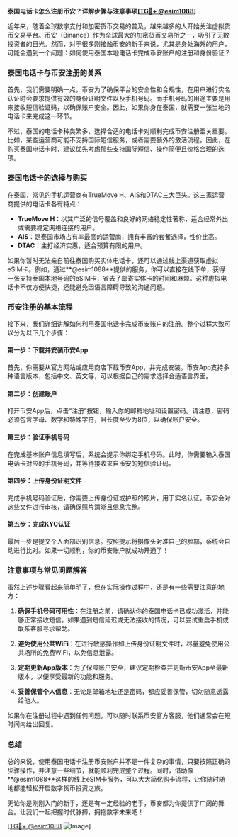 **泰国电话卡怎么注册币安？详解步骤与注意事项[[TG💪+ @esim1088](https://t.me/s/esim1088)]**

近年来，随着全球数字支付和加密货币交易的普及，越来越多的人开始关注虚拟货币交易平台。币安（Binance）作为全球最大的加密货币交易所之一，吸引了无数投资者的目光。然而，对于很多刚接触币安的新手来说，尤其是身处海外的用户，可能会遇到一个问题：如何使用泰国本地电话卡完成币安账户的注册和身份验证？

### 泰国电话卡与币安注册的关系

首先，我们需要明确一点，币安为了确保平台的安全性和合规性，在用户进行实名认证时会要求提供有效的身份证明文件以及手机号码。而手机号码的用途主要是用来接收短信验证码，以确保账户安全。因此，如果你身在泰国，就需要一张当地的电话卡来完成这一环节。

不过，泰国的电话卡种类繁多，选择合适的电话卡对顺利完成币安注册至关重要。比如，某些运营商可能不支持国际短信服务，或者需要额外的激活流程。因此，在购买泰国电话卡时，建议优先考虑那些支持国际短信、操作简便且价格合理的选项。

### 泰国电话卡的选择与购买

在泰国，常见的手机运营商有TrueMove H、AIS和DTAC三大巨头。这三家运营商提供的电话卡各有特点：

- **TrueMove H**：以其广泛的信号覆盖和良好的网络稳定性著称，适合经常外出或需要稳定网络连接的用户。
- **AIS**：是泰国市场占有率最高的运营商，拥有丰富的套餐选择，性价比高。
- **DTAC**：主打经济实惠，适合预算有限的用户。

如果你暂时无法亲自前往泰国购买实体电话卡，还可以通过线上渠道获取虚拟eSIM卡。例如，通过**@esim1088**提供的服务，你可以直接在线下单，获得一张支持泰国本地号码的eSIM卡，省去了邮寄实体卡的时间和麻烦。这种虚拟电话卡不仅方便快捷，还能避免因语言障碍导致的沟通问题。

### 币安注册的基本流程

接下来，我们详细讲解如何利用泰国电话卡完成币安账户的注册。整个过程大致可以分为以下几个步骤：

#### 第一步：下载并安装币安App

首先，你需要从官方网站或应用商店下载币安App，并完成安装。币安App支持多种语言版本，包括中文、英文等，可以根据自己的需求选择合适语言界面。

#### 第二步：创建账户

打开币安App后，点击“注册”按钮，输入你的邮箱地址和设置密码。请注意，密码必须包含字母、数字和特殊字符，且长度至少为8位，以确保账户安全。

#### 第三步：验证手机号码

在完成基本账户信息填写后，系统会提示你绑定手机号码。此时，你需要输入泰国电话卡对应的手机号码，并等待接收来自币安的短信验证码。

#### 第四步：上传身份证明文件

完成手机号码验证后，你需要上传身份证或护照的照片，用于实名认证。币安会对这些文件进行审核，请确保照片清晰且信息完整。

#### 第五步：完成KYC认证

最后一步是提交个人面部识别信息。按照提示将摄像头对准自己的脸部，系统会自动进行比对。如果一切顺利，你的币安账户就成功开通了！

### 注意事项与常见问题解答

虽然上述步骤看起来简单明了，但在实际操作过程中，还是有一些需要注意的地方：

1. **确保手机号码可用性**：在注册之前，请确认你的泰国电话卡已成功激活，并能够正常接收短信。如果遇到短信延迟或无法接收的情况，可以尝试重启手机或联系客服寻求帮助。

2. **避免使用公共WiFi**：在进行敏感操作如上传身份证明文件时，尽量避免使用公共场所的免费WiFi，以免信息泄露。

3. **定期更新App版本**：为了保障账户安全，建议定期检查并更新币安App至最新版本，以便享受最新的功能和服务。

4. **妥善保管个人信息**：无论是邮箱地址还是密码，都应妥善保管，切勿随意透露给他人。

如果你在注册过程中遇到任何问题，可以随时联系币安官方客服，他们通常会在短时间内给出回复。

### 总结

总的来说，使用泰国电话卡注册币安账户并不是一件复杂的事情，只要按照正确的步骤操作，并注意一些细节，就能顺利完成整个过程。同时，借助像**@esim1088**这样的线上eSIM卡服务，可以大大简化购卡流程，让你随时随地都能轻松开启数字货币投资之旅。

无论你是刚刚入门的新手，还是有一定经验的老手，币安都为你提供了广阔的舞台。让我们一起把握时代脉搏，拥抱数字未来吧！

[[TG💪+ @esim1088](https://t.me/s/esim1088) ![Image](https://i.postimg.cc/4NQfJmqS/Snipaste-2025-05-13-00-14-12.png)]